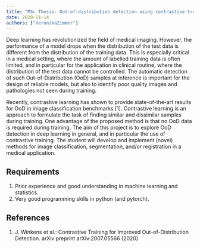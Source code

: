 ```yaml
---
title: "MSc Thesis: Out-of-distribution detection using contrastive training for medical imaging"
date: 2020-11-14
authors: ["VeronikaZimmer"]
---
```


Deep learning has revolutionized the field of medical imaging. However, the performance of a model drops when the distribution of the test data is different from the distribution of the training data. This is especially critical in a medical setting, where the amount of labelled training data is often limited, and in particular for the application in clinical routine, where the distribution of the test data cannot be controlled. The automatic detection of such Out-of-Distribution (OoD) samples at inference is important for the design of reliable models, but also to identify poor quality images and pathologies not seen during training.

Recently, contrastive learning has shown to provide state-of-the-art results for OoD in image classification benchmarks [1]. Contrastive learning is an approach to formulate the task of finding similar and dissimilar samples during training. One advantage of the proposed method is that no OoD data is required during training.
The aim of this project is to explore OoD detection in deep learning in general, and in particular the use of contrastive training. The student will develop and implement (novel) methods for image classification, segmentation, and/or registration in a medical application.

## Requirements

1. Prior experience and good understanding in machine learning and statistics. 
2. Very good programming skills in python (and pytorch).

## References

1. J. Winkens et al.: Contrastive Training for Improved Out-of-Distribution Detection. arXiv preprint arXiv:2007.05566 (2020)